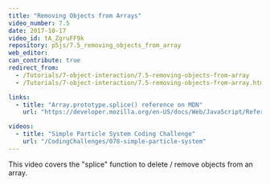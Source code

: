 ```yaml
---
title: "Removing Objects from Arrays"
video_number: 7.5
date: 2017-10-17
video_id: tA_ZgruFF9k
repository: p5js/7.5_removing_objects_from_array
web_editor: 
can_contribute: true
redirect_from:
  - /Tutorials/7-object-interaction/7.5-removing-objects-from-array
  - /Tutorials/7-object-interaction/7.5-removing-objects-from-array.html

links:
  - title: "Array.prototype.splice() reference on MDN"
    url: "https://developer.mozilla.org/en-US/docs/Web/JavaScript/Reference/Global_Objects/Array/splice"

videos:
  - title: "Simple Particle System Coding Challenge"
    url: "/CodingChallenges/078-simple-particle-system"
---
```


This video covers the "splice" function to delete / remove objects from an array.
